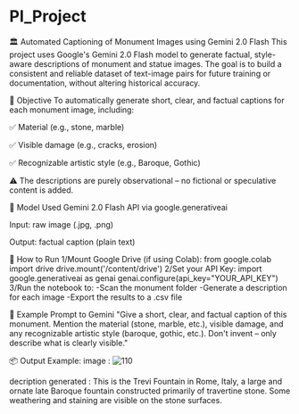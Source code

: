# PI_Project

🏛️ Automated Captioning of Monument Images using Gemini 2.0 Flash
This project uses Google's Gemini 2.0 Flash model to generate factual, style-aware descriptions of monument and statue images. The goal is to build a consistent and reliable dataset of text-image pairs for future training or documentation, without altering historical accuracy.

🎯 Objective
To automatically generate short, clear, and factual captions for each monument image, including:

✅ Material (e.g., stone, marble)

✅ Visible damage (e.g., cracks, erosion)

✅ Recognizable artistic style (e.g., Baroque, Gothic)

⚠️ The descriptions are purely observational – no fictional or speculative content is added.

🧠 Model Used
Gemini 2.0 Flash API via google.generativeai

Input: raw image (.jpg, .png)

Output: factual caption (plain text)


🔧 How to Run
1/Mount Google Drive (if using Colab):
from google.colab import drive
drive.mount('/content/drive')
2/Set your API Key:
import google.generativeai as genai
genai.configure(api_key="YOUR_API_KEY")
3/Run the notebook to:
-Scan the monument folder
-Generate a description for each image
-Export the results to a .csv file

📍 Example Prompt to Gemini
"Give a short, clear, and factual caption of this monument. Mention the material (stone, marble, etc.), visible damage, and any recognizable artistic style (baroque, gothic, etc.). Don't invent – only describe what is clearly visible."


📦 Output Example:
image :
![110](https://github.com/user-attachments/assets/95629001-23ed-4f8d-935c-9fdb46a4e73b)

decription generated :
This is the Trevi Fountain in Rome, Italy, a large and ornate late Baroque fountain constructed primarily of travertine stone. Some weathering and staining are visible on the stone surfaces.
